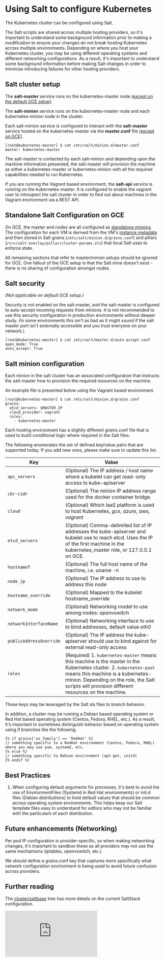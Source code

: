 <!-- BEGIN MUNGE: UNVERSIONED_WARNING -->


<!-- END MUNGE: UNVERSIONED_WARNING -->

# Using Salt to configure Kubernetes

The Kubernetes cluster can be configured using Salt.

The Salt scripts are shared across multiple hosting providers, so it's important to understand some background information prior to making a modification to ensure your changes do not break hosting Kubernetes across multiple environments.  Depending on where you host your Kubernetes cluster, you may be using different operating systems and different networking configurations.  As a result, it's important to understand some background information before making Salt changes in order to minimize introducing failures for other hosting providers.

## Salt cluster setup

The **salt-master** service runs on the kubernetes-master node [(except on the default GCE setup)](#standalone-salt-configuration-on-gce).

The **salt-minion** service runs on the kubernetes-master node and each kubernetes-minion node in the cluster.

Each salt-minion service is configured to interact with the **salt-master** service hosted on the kubernetes-master via the **master.conf** file [(except on GCE)](#standalone-salt-configuration-on-gce).

```console
[root@kubernetes-master] $ cat /etc/salt/minion.d/master.conf
master: kubernetes-master
```

The salt-master is contacted by each salt-minion and depending upon the machine information presented, the salt-master will provision the machine as either a kubernetes-master or kubernetes-minion with all the required capabilities needed to run Kubernetes.

If you are running the Vagrant based environment, the **salt-api** service is running on the kubernetes-master.  It is configured to enable the vagrant user to introspect the salt cluster in order to find out about machines in the Vagrant environment via a REST API.

## Standalone Salt Configuration on GCE

On GCE, the master and nodes are all configured as [standalone minions](http://docs.saltstack.com/en/latest/topics/tutorials/standalone_minion.html). The configuration for each VM is derived from the VM's [instance metadata](https://cloud.google.com/compute/docs/metadata) and then stored in Salt grains (`/etc/salt/minion.d/grains.conf`) and pillars (`/srv/salt-overlay/pillar/cluster-params.sls`) that local Salt uses to enforce state.

All remaining sections that refer to master/minion setups should be ignored for GCE. One fallout of the GCE setup is that the Salt mine doesn't exist - there is no sharing of configuration amongst nodes.

## Salt security

*(Not applicable on default GCE setup.)*

Security is not enabled on the salt-master, and the salt-master is configured to auto-accept incoming requests from minions.  It is not recommended to use this security configuration in production environments without deeper study.  (In some environments this isn't as bad as it might sound if the salt master port isn't externally accessible and you trust everyone on your network.)

```console
[root@kubernetes-master] $ cat /etc/salt/master.d/auto-accept.conf
open_mode: True
auto_accept: True
```

## Salt minion configuration

Each minion in the salt cluster has an associated configuration that instructs the salt-master how to provision the required resources on the machine.

An example file is presented below using the Vagrant based environment.

```console
[root@kubernetes-master] $ cat /etc/salt/minion.d/grains.conf
grains:
  etcd_servers: $MASTER_IP
  cloud_provider: vagrant
  roles:
    - kubernetes-master
```

Each hosting environment has a slightly different grains.conf file that is used to build conditional logic where required in the Salt files.

The following enumerates the set of defined key/value pairs that are supported today.  If you add new ones, please make sure to update this list.

Key | Value
------------- | -------------
`api_servers` | (Optional) The IP address / host name where a kubelet can get read-only access to kube-apiserver
`cbr-cidr` | (Optional) The minion IP address range used for the docker container bridge.
`cloud` | (Optional) Which IaaS platform is used to host Kubernetes, *gce*, *azure*, *aws*, *vagrant*
`etcd_servers` | (Optional) Comma-delimited list of IP addresses the kube-apiserver and kubelet use to reach etcd.  Uses the IP of the first machine in the kubernetes_master role, or 127.0.0.1 on GCE.
`hostnamef` | (Optional) The full host name of the machine, i.e. uname -n
`node_ip` | (Optional) The IP address to use to address this node
`hostname_override` | (Optional) Mapped to the kubelet hostname_override
`network_mode` | (Optional) Networking model to use among nodes: *openvswitch*
`networkInterfaceName` | (Optional) Networking interface to use to bind addresses, default value *eth0*
`publicAddressOverride` | (Optional) The IP address the kube-apiserver should use to bind against for external read-only access
`roles` | (Required) 1. `kubernetes-master` means this machine is the master in the Kubernetes cluster.  2. `kubernetes-pool` means this machine is a kubernetes-minion.  Depending on the role, the Salt scripts will provision different resources on the machine.

These keys may be leveraged by the Salt sls files to branch behavior.

In addition, a cluster may be running a Debian based operating system or Red Hat based operating system (Centos, Fedora, RHEL, etc.).  As a result, it's important to sometimes distinguish behavior based on operating system using if branches like the following.

```jinja
{% if grains['os_family'] == 'RedHat' %}
// something specific to a RedHat environment (Centos, Fedora, RHEL) where you may use yum, systemd, etc.
{% else %}
// something specific to Debian environment (apt-get, initd)
{% endif %}
```

## Best Practices

1.  When configuring default arguments for processes, it's best to avoid the use of EnvironmentFiles (Systemd in Red Hat environments) or init.d files (Debian distributions) to hold default values that should be common across operating system environments.  This helps keep our Salt template files easy to understand for editors who may not be familiar with the particulars of each distribution.

## Future enhancements (Networking)

Per pod IP configuration is provider-specific, so when making networking changes, it's important to sandbox these as all providers may not use the same mechanisms (iptables, openvswitch, etc.)

We should define a grains.conf key that captures more specifically what network configuration environment is being used to avoid future confusion across providers.

## Further reading

The [cluster/saltbase](http://releases.k8s.io/v1.0.3/cluster/saltbase/) tree has more details on the current SaltStack configuration.


<!-- BEGIN MUNGE: IS_VERSIONED -->
<!-- TAG IS_VERSIONED -->
<!-- END MUNGE: IS_VERSIONED -->


<!-- BEGIN MUNGE: GENERATED_ANALYTICS -->
[![Analytics](https://kubernetes-site.appspot.com/UA-36037335-10/GitHub/docs/admin/salt.md?pixel)]()
<!-- END MUNGE: GENERATED_ANALYTICS -->
